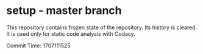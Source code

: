 # setup - master branch

This repository contains frozen state of the repository.
Its history is cleared. It is used only for static code
analysis with Codacy.

Commit Time: 1707111525